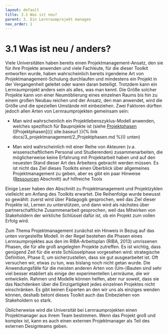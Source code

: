 ```yaml
---
layout: default
title: 3.1 Was ist neu?
parent: 3. Ein Lernraumprojekt managen
nav_order: 1
---
```

# 3.1 Was ist neu / anders?
Viele Universitäten haben bereits einen Projektmanagement-Ansatz, den
sie für ihre Projekte anwenden und viele Fachleute, für die dieser
Toolkit entworfen wurde, haben wahrscheinlich bereits irgendeine Art von
Projektmanagement-Schulung durchlaufen und mindestens ein Projekt in der
Vergangenheit geleitet oder waren daran beteiligt. Trotzdem kann ein
Lernraumprojekt anders sein als alles, was man kennt. Die Größe solcher
Projekte kann von einer Neumöblierung eines einzelnen Raums bis hin zu
einem großen Neubau reichen und der Ansatz, den man anwendet, wird die
Größe und die speziellen Umstände mit einbeziehen. Zwei Faktoren dürften
jedoch allen Arten von Lernraumprojekten gemeinsam sein:

-   Man wird wahrscheinlich ein Projektlebenszyklus-Modell anwenden,
    welches spezifisch für Bauprojekte ist (siehe
    [Projektphasen](./2_Projektphasen.md) ([Projektphasen]({{ site.baseurl }}{% link docs/3_projektmanagement/2_Projektphasen.md %}))
     unten)

-   Man wird wahrscheinlich mit einer Reihe von Akteuren (v.a.
    wissenschaftlichem Personal und Studierenden) zusammenarbeiten, die
    möglicherweise keine Erfahrung mit Projektarbeit haben und auf den
    neuesten Stand dieser Art des Arbeitens gebracht werden müssen. Es
    ist nicht das Ziel dieses Toolkits einen Überblick über allgemeines
    Projektmanagement zu geben, aber es gibt ein paar Hinweise
    ([Ressourcen](docs\3_projektmanagement\ressourcen.md) Abschnitt) auf hilfreiche Tools

Einige Leser haben den Abschnitt zu Projektmanagement und Projektzyklen
vielleicht am Anfang des Toolkits erwartet. Die Reihenfolge wurde
bewusst so gewählt: zuerst wird über Pädagogik gesprochen, weil das Ziel
dieser Projekte ist, Lernen zu unterstützen, und dann wird als nächstes
über partnerschaftliche Zusammenarbeit gesprochen, weil das Mitwirken
von Stakeholdern der wirkliche Schlüssel dafür ist, ob ein Projekt zum
vollen Erfolg wird.

Zum Thema Projektmanagement zunächst ein Hinweis in Bezug auf das unten
vorgestellte Modell. In der Regel bestehen die Phasen eines
Lernraumprojektes aus den im RIBA-Arbeitsplan (RIBA, 2013) umrissenen
Phasen, die für alle groß angelegten Projekte zutreffen. Es ist wichtig,
dass genügend Zeit für die erste Schlüsselphase vorgesehen wird:
strategische Definition, Phase 0, um sicherzustellen, dass sie gut
ausgearbeitet ist. Oft versuchen wir, etwas zu tun, was bislang noch
nicht getan wurde. Die Anwendungsfälle für die meisten anderen Arten von
(Um-)Bauten sind sehr viel besser etabliert als einige der
experimentellen Lernräume, die wir entwickeln. Rahmen und Modelle können
helfen, aber nur soweit, dass sie das Nachdenken über die
Einzigartigkeit jedes einzelnen Projektes nicht einschränken. Es gibt
keinen Experten an den wir uns als einziges wenden können, deshalb
betont dieses Toolkit auch das Einbeziehen von Stakeholdern so stark.

Üblicherweise wird die Universität bei Lernraumprojekten einen
Projektmanager aus ihrem Team bestimmen. Wenn das Projekt groß und
komplex ist, kann es auch einen externen Projektmanager als Teil des
externen Designteams geben.
